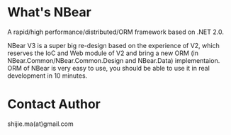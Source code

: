 # What's NBear

A rapid/high performance/distributed/ORM framework based on .NET 2.0. 

NBear V3 is a super big re-design based on the experience of V2, which reserves the IoC and Web module of V2 and bring a new ORM (in NBear.Common/NBear.Common.Design and NBear.Data) implementaion. ORM of NBear is very easy to use, you should be able to use it in real development in 10 minutes.

# Contact Author
shijie.ma(at)gmail.com

